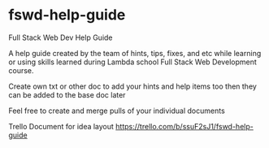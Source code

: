 # fswd-help-guide
Full Stack Web Dev Help Guide

A help guide created by the team of hints, tips, fixes, and etc while learning or using skills learned during Lambda school Full Stack Web Development course.

Create own txt or other doc to add your hints and help items too then they can be added to the base doc later

Feel free to create and merge pulls of your individual documents 


Trello Document for idea layout
https://trello.com/b/ssuF2sJ1/fswd-help-guide
